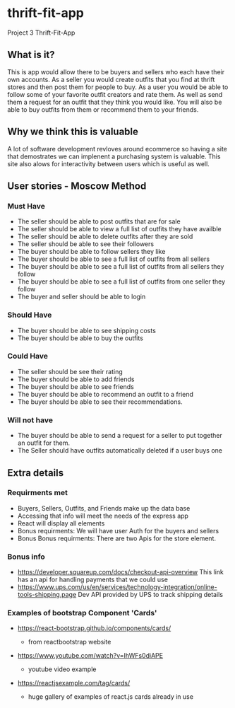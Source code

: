 # thrift-fit-app
Project 3 Thrift-Fit-App

## What is it?
This is app would allow there to be buyers and sellers who each have their own accounts. As a seller you would create outfits that you find at thrift stores and then post them for people to buy. As a user you would be able to follow some of your favorite outfit creators and rate them. As well as send them a request for an outfit that they think you would like. You will also be able to buy outfits from them or recommend them to your friends.

## Why we think this is valuable
A lot of software development revloves around ecommerce so having a site that demostrates we can implenent a purchasing system is valuable. This site also alows for interactivity between users which is useful as well.

## User stories - Moscow Method
  ### Must Have
   - The seller should be able to post outfits that are for sale
   - The seller should be able to view a full list of outfits they have availble
   - The seller should be able to delete outfits after they are sold
   - The seller should be able to see their followers
   - The buyer should be able to follow sellers they like
   - The buyer should be able to see a full list of outfits from all sellers
   - The buyer should be able to see a full list of outfits from all sellers they follow
   - The buyer should be able to see a full list of outfits from one seller they follow
   - The buyer and seller should be able to login
    
  ### Should Have
   - The buyer should be able to see shipping costs
   - The buyer should be able to buy the outfits
    
  ### Could Have
   - The seller should be see their rating
   - The buyer should be able to add friends
   - The buyer should be able to see friends
   - The buyer should be able to recommend an outfit to a friend
   - The buyer should be able to see their recommendations.
    
  ### Will not have
  - The buyer should be able to send a request for a seller to put together an outfit for them.
  - The Seller should have outfits automatically deleted if a user buys one

## Extra details
  ### Requirments met
   - Buyers, Sellers, Outfits, and Friends make up the data base
   - Accessing that info will meet the needs of the express app
   - React will display all elements
   - Bonus requirments: We will have user Auth for the buyers and sellers
   - Bonus Bonus requirments: There are two Apis for the store element.

  ### Bonus info
   - https://developer.squareup.com/docs/checkout-api-overview This link has an api for handling payments that we could use
   - https://www.ups.com/us/en/services/technology-integration/online-tools-shipping.page Dev API provided by UPS to track shipping details
  

   ### Examples of bootstrap Component 'Cards' 
   - https://react-bootstrap.github.io/components/cards/ 
        - from reactbootstrap website

   - https://www.youtube.com/watch?v=IhWFs0diAPE
        - youtube video example

   - https://reactjsexample.com/tag/cards/
        - huge gallery of examples of react.js cards already in use      



